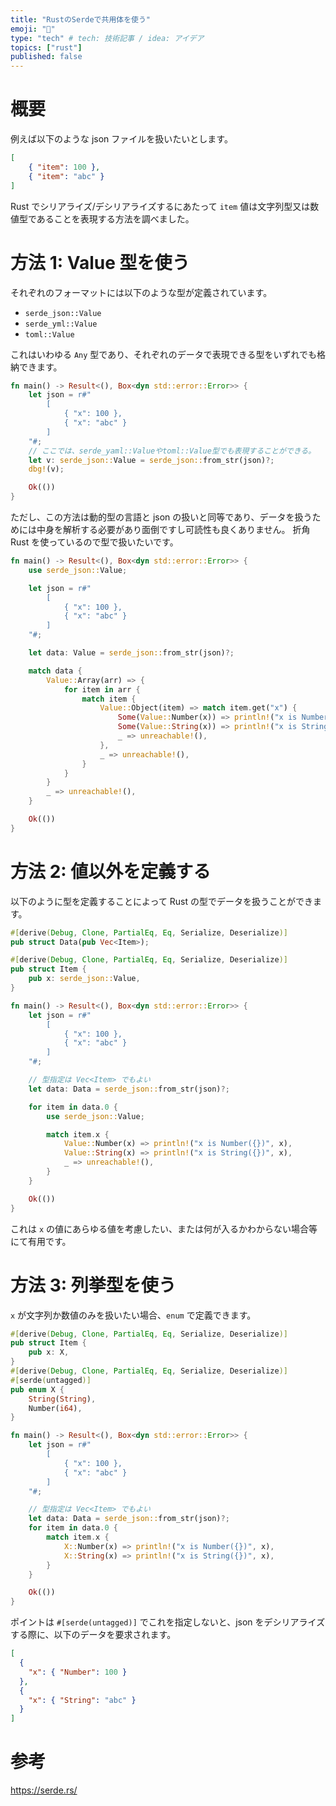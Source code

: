 ```yaml
---
title: "RustのSerdeで共用体を使う"
emoji: "📘"
type: "tech" # tech: 技術記事 / idea: アイデア
topics: ["rust"]
published: false
---
```


# 概要

例えば以下のような json ファイルを扱いたいとします。

```json:data.json
[
    { "item": 100 },
    { "item": "abc" }
]
```

Rust でシリアライズ/デシリアライズするにあたって `item` 値は文字列型又は数値型であることを表現する方法を調べました。

# 方法 1: Value 型を使う

それぞれのフォーマットには以下のような型が定義されています。

- `serde_json::Value`
- `serde_yml::Value`
- `toml::Value`

これはいわゆる `Any` 型であり、それぞれのデータで表現できる型をいずれでも格納できます。

```rust:main.rs
fn main() -> Result<(), Box<dyn std::error::Error>> {
    let json = r#"
        [
            { "x": 100 },
            { "x": "abc" }
        ]
    "#;
    // ここでは、serde_yaml::Valueやtoml::Value型でも表現することができる。
    let v: serde_json::Value = serde_json::from_str(json)?;
    dbg!(v);

    Ok(())
}
```

ただし、この方法は動的型の言語と json の扱いと同等であり、データを扱うためには中身を解析する必要があり面倒ですし可読性も良くありません。
折角 Rust を使っているので型で扱いたいです。

```rust:main.rs
fn main() -> Result<(), Box<dyn std::error::Error>> {
    use serde_json::Value;

    let json = r#"
        [
            { "x": 100 },
            { "x": "abc" }
        ]
    "#;

    let data: Value = serde_json::from_str(json)?;

    match data {
        Value::Array(arr) => {
            for item in arr {
                match item {
                    Value::Object(item) => match item.get("x") {
                        Some(Value::Number(x)) => println!("x is Number({})", x),
                        Some(Value::String(x)) => println!("x is String({})", x),
                        _ => unreachable!(),
                    },
                    _ => unreachable!(),
                }
            }
        }
        _ => unreachable!(),
    }

    Ok(())
}
```

# 方法 2: 値以外を定義する

以下のように型を定義することによって Rust の型でデータを扱うことができます。

```rust:main.rs
#[derive(Debug, Clone, PartialEq, Eq, Serialize, Deserialize)]
pub struct Data(pub Vec<Item>);

#[derive(Debug, Clone, PartialEq, Eq, Serialize, Deserialize)]
pub struct Item {
    pub x: serde_json::Value,
}

fn main() -> Result<(), Box<dyn std::error::Error>> {
    let json = r#"
        [
            { "x": 100 },
            { "x": "abc" }
        ]
    "#;

    // 型指定は Vec<Item> でもよい
    let data: Data = serde_json::from_str(json)?;

    for item in data.0 {
        use serde_json::Value;

        match item.x {
            Value::Number(x) => println!("x is Number({})", x),
            Value::String(x) => println!("x is String({})", x),
            _ => unreachable!(),
        }
    }

    Ok(())
}

```

これは `x` の値にあらゆる値を考慮したい、または何が入るかわからない場合等にて有用です。

# 方法 3: 列挙型を使う

`x` が文字列か数値のみを扱いたい場合、`enum` で定義できます。

```rust:main.rs
#[derive(Debug, Clone, PartialEq, Eq, Serialize, Deserialize)]
pub struct Item {
    pub x: X,
}
#[derive(Debug, Clone, PartialEq, Eq, Serialize, Deserialize)]
#[serde(untagged)]
pub enum X {
    String(String),
    Number(i64),
}

fn main() -> Result<(), Box<dyn std::error::Error>> {
    let json = r#"
        [
            { "x": 100 },
            { "x": "abc" }
        ]
    "#;

    // 型指定は Vec<Item> でもよい
    let data: Data = serde_json::from_str(json)?;
    for item in data.0 {
        match item.x {
            X::Number(x) => println!("x is Number({})", x),
            X::String(x) => println!("x is String({})", x),
        }
    }

    Ok(())
}

```

ポイントは `#[serde(untagged)]` でこれを指定しないと、json をデシリアライズする際に、以下のデータを要求されます。

```json:data.json
[
  {
    "x": { "Number": 100 }
  },
  {
    "x": { "String": "abc" }
  }
]
```

# 参考

https://serde.rs/

